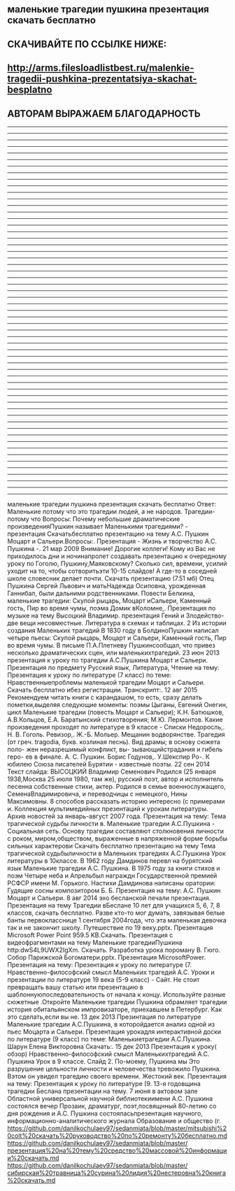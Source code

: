 маленькие трагедии пушкина презентация скачать бесплатно
--------------------------------------------------
СКАЧИВАЙТЕ ПО ССЫЛКЕ НИЖЕ:
--------------------------------------------------
http://arms.filesloadlistbest.ru/malenkie-tragedii-pushkina-prezentatsiya-skachat-besplatno
--------------------------------------------------
АВТОРАМ ВЫРАЖАЕМ БЛАГОДАРНОСТЬ
--------------------------------------------------
--------------------------------------------------
--------------------------------------------------
--------------------------------------------------
--------------------------------------------------
--------------------------------------------------
--------------------------------------------------
--------------------------------------------------
--------------------------------------------------
--------------------------------------------------
--------------------------------------------------
--------------------------------------------------
--------------------------------------------------
--------------------------------------------------
--------------------------------------------------
--------------------------------------------------
--------------------------------------------------
--------------------------------------------------
--------------------------------------------------
--------------------------------------------------
--------------------------------------------------
--------------------------------------------------
--------------------------------------------------
--------------------------------------------------
--------------------------------------------------
--------------------------------------------------
--------------------------------------------------
--------------------------------------------------
--------------------------------------------------
--------------------------------------------------
--------------------------------------------------
--------------------------------------------------
--------------------------------------------------
--------------------------------------------------
--------------------------------------------------
--------------------------------------------------
--------------------------------------------------
--------------------------------------------------
--------------------------------------------------
--------------------------------------------------
--------------------------------------------------
--------------------------------------------------
--------------------------------------------------
--------------------------------------------------
--------------------------------------------------
--------------------------------------------------
--------------------------------------------------
--------------------------------------------------
--------------------------------------------------
--------------------------------------------------
--------------------------------------------------
--------------------------------------------------
--------------------------------------------------
--------------------------------------------------
--------------------------------------------------
--------------------------------------------------
--------------------------------------------------
--------------------------------------------------
маленькие трагедии пушкина презентация скачать бесплатно Ответ: Маленькие  потому что это трагедии людей, а не народов. Трагедии-потому что  Вопросы: Почему небольшие драматические произведенияПушкин называет Маленькими трагедиями? - презентация  Скачатьбесплатно презентацию на тему А.С. Пушкин Моцарт и Сальери.Вопросы:. Презентация - Жизнь и творчество А.С. Пушкина -. 21 мар 2009  Внимание! Дорогие коллеги! Кому из Вас не приходилось дни и ночинапролет создавать презентацию к очередному уроку по Гоголю, Пушкину,Маяковскому? Сколько сил, времени, усилий уходит на то, чтобы сотворитьэти 10-15 слайдов! А где-то в соседней школе словесник делает почти. Скачать презентацию (7.51 мб)  Отец Пушкина Сергей Львович и матьНадежда Осиповна, урожденная Ганнибал, были дальними родственниками. Повести Белкина, маленькие трагедии: Скупой рыцарь, Моцарт иСальери, Каменный гость, Пир во время чумы, поэма Домик вКоломне,. Презентация по музыке на тему Высоцкий Владимир. презентация Гений и Злодейство- две вещи несовместные. Литература в схемах и таблицах. 2 Из истории создания Маленьких трагедий В 1830 году в БолдиноПушкин написал четыре пьесы: Скупой рыцарь, Моцарт и Сальери, Каменный гость, Пир во время чумы. В письме П.А.Плетневу Пушкинсообщал, что привез несколько драматических сцен, или маленькихтрагедий. 23 июн 2013  презентация к уроку по трагедии А.С.Пушкина Моцарт и Сальери. Презентация по предмету Русский язык, Литература, Чтение на тему: Презентация к уроку по литературе (7 класс) по теме: Нравственныепроблемы маленькой трагедии Моцарт и Сальери. Скачать бесплатно ибез регистрации.  Транскрипт:. 12 авг 2015  Рекомендуем читать книги с карандашом, то есть, сразу делать пометки,выделяя следующие моменты:  поэмы Цыганы, Евгений Онегин, цикл Маленькие трагедии (повесть Моцарт и Сальери); К.Н. Батюшков, А.В.Кольцов, Е.А. Баратынский  стихотворения; М.Ю. Лермонтов. Какие произведения проходят по литературе в 9 классе - Списки
Недоросль,. Н. В. Гоголь. Ревизор,. Ж.-Б. Мольер. Мещанин водворянстве. Трагедия (от греч. tragodia, букв.  козлиная песнь). Вид драмы; в основу сюжета поло- жен неразрешимый конфликт, вы- зывающийстрадания и гибель геро- ев в финале. А. С. Пушкин. Борис Годунов,. У.Шекспир Ро-. К юбилею Союза писателей Бурятии - известные поэты. 22 сен 2014  Текст слайда: ВЫСОЦКИЙ Владимир Семенович Родился (25 января 1938,Москва  25 июля 1980, там же), русский поэт, автор и исполнитель песенна собственные стихи, актер. Родился в семье военнослужащего, СеменаВладимировича, и переводчицы с немецкого, Нины Максимовны. 8 способов рассказать историю интересно (с примерами и. Коллекция мультимедийных презентаций к урокам литературы. Архив новостей за январь-август 2007 года. Презентация на тему: Тема трагической судьбы личности в. Маленькие трагедии А.С.Пушкина - Социальная сеть. Основу трагедии составляют столкновения личности с роком, миром,обществом, выраженные в напряженной форме борьбы сильных характерови  Скачать бесплатно презентацию на тему Тема трагической судьбыличности в Маленьких трагедиях А.С.Пушкина Урок литературы в 10классе. В 1962 году Дамдинов перевл на бурятский язык Маленькие трагедии А.С. Пушкина. В 1975 году за книги стихов и поэм Четыре неба и Апрельбыл награждн Государственной премией РСФСР имени М. Горького. Настихи Дамдинова написаны оратории: Гудящие сосны композитором Б. Б. Презентация на тему: А.С. Пушкин Моцарт и Сальери. 8 авг 2014  эхо бесланской печали презентация. Презентация на тему Трагедии вБеслане 10 лет для учащихся 5, 6, 7, 8 классов, скачать бесплатно. Разве кто-то мог думать, завязывая белые банты первокласснице 1 сентября 2004года, что эта маленькая девочка так и не закончит школу.
Путешествие по 19 веку.pptx. Презентация Microsoft Power Point 959.5 KB.Скачать. Презентация с видеофрагментами на тему Маленькие трагедииПушкина http:dwS4L9UWX2IgXm. Скачать. Разработка урока пороману В. Гюго. Собор Парижской Богоматери.pptx. Презентация MicrosoftPower. Презентация на тему: Презентация к уроку по литературе (7. Нравственно-философский смысл Маленьких трагедий А.С. Уроки и презентации по литературе 19 века (5-9 класс) - Сайт. Не стоит превращать вашу статью или презентацию в шаблоннуюпоследовательность от начала к концу. Используйте разные сюжетные .Откройте Маленькие трагедии Пушкина  обрамляет трагедии история обитальянском импровизаторе, приехавшем в Петербург. Как это сделать,если вы не. 13 дек 2013  Презинтация по литературе Маленькие трагедии А.С.Пушкина, в которойдается анализ одной из пьес Моцарта и Сальери.  Презентация урокадля интерактивной доски по литературе (9 класс) по теме: Маленькиетрагедии А.С.Пушкина. Шарун Елена Викторовна  Скачать:. 15 дек 2013  Презентация к уроку( обзор)  Нравственно-философский смысл Маленькихтрагедий А.С. Пушкина Урок в 9 классе. Слайд 2. По-моему, Пушкина мы Это разрушение цельности личности и человечества тревожило Пушкина. Вэтом он увидел трагедию своего времени. Жестокий век. Презентация на тему: Презентация к уроку по литературе (9. 13-я годовщина трагедии Беслана  презентации на тему. 7 июня в актовом зале Областной универсальной научной библиотекиимени А.С. Пушкина состоялся вечер Прозаик, драматург, поэт,посвящнный 80-летию со дня рождения и  А.С. Пушкина состояласьпрезентация научного, информационно-аналитического журнала Образование и общество (г.
https://github.com/danilkochulaev97/sedanmiata/blob/master/mitsubishi%20colt%20скачать%20руководство%20по%20ремонту%20бесплатно.md
https://github.com/danilkochulaev97/sedanmiata/blob/master/презентация%20на%20тему%20средство%20массовой%20информации%20скачать.md
https://github.com/danilkochulaev97/sedanmiata/blob/master/сибирская%20травница%20сурина%20лидия%20нестеровна%20книга%20скачать.md